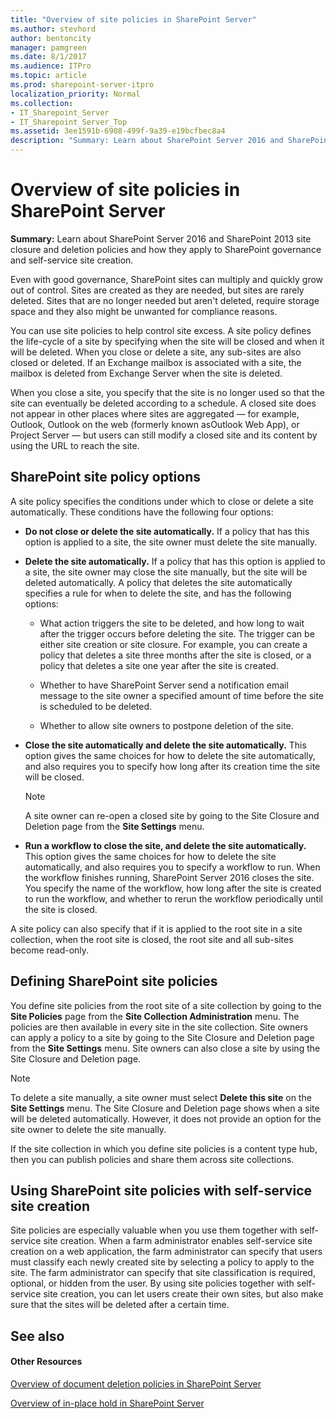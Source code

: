 ```yaml
---
title: "Overview of site policies in SharePoint Server"
ms.author: stevhord
author: bentoncity
manager: pamgreen
ms.date: 8/1/2017
ms.audience: ITPro
ms.topic: article
ms.prod: sharepoint-server-itpro
localization_priority: Normal
ms.collection:
- IT_Sharepoint_Server
- IT_Sharepoint_Server_Top
ms.assetid: 3ee1591b-6908-499f-9a39-e19bcfbec8a4
description: "Summary: Learn about SharePoint Server 2016 and SharePoint 2013 site closure and deletion policies and how they apply to SharePoint governance and self-service site creation."
---
```


# Overview of site policies in SharePoint Server

 **Summary:** Learn about SharePoint Server 2016 and SharePoint 2013 site closure and deletion policies and how they apply to SharePoint governance and self-service site creation. 
  
Even with good governance, SharePoint sites can multiply and quickly grow out of control. Sites are created as they are needed, but sites are rarely deleted. Sites that are no longer needed but aren't deleted, require storage space and they also might be unwanted for compliance reasons.
  
You can use site policies to help control site excess. A site policy defines the life-cycle of a site by specifying when the site will be closed and when it will be deleted. When you close or delete a site, any sub-sites are also closed or deleted. If an Exchange mailbox is associated with a site, the mailbox is deleted from Exchange Server when the site is deleted.
  
When you close a site, you specify that the site is no longer used so that the site can eventually be deleted according to a schedule. A closed site does not appear in other places where sites are aggregated — for example, Outlook, Outlook on the web (formerly known asOutlook Web App), or Project Server — but users can still modify a closed site and its content by using the URL to reach the site.
  
## SharePoint site policy options

A site policy specifies the conditions under which to close or delete a site automatically. These conditions have the following four options:
  
- **Do not close or delete the site automatically.** If a policy that has this option is applied to a site, the site owner must delete the site manually. 
    
- **Delete the site automatically.** If a policy that has this option is applied to a site, the site owner may close the site manually, but the site will be deleted automatically. A policy that deletes the site automatically specifies a rule for when to delete the site, and has the following options: 
    
  - What action triggers the site to be deleted, and how long to wait after the trigger occurs before deleting the site. The trigger can be either site creation or site closure. For example, you can create a policy that deletes a site three months after the site is closed, or a policy that deletes a site one year after the site is created.
    
  - Whether to have SharePoint Server send a notification email message to the site owner a specified amount of time before the site is scheduled to be deleted.
    
  - Whether to allow site owners to postpone deletion of the site.
    
- **Close the site automatically and delete the site automatically.** This option gives the same choices for how to delete the site automatically, and also requires you to specify how long after its creation time the site will be closed. 
    
    > [!NOTE]
    > A site owner can re-open a closed site by going to the Site Closure and Deletion page from the **Site Settings** menu. 
  
- **Run a workflow to close the site, and delete the site automatically.** This option gives the same choices for how to delete the site automatically, and also requires you to specify a workflow to run. When the workflow finishes running, SharePoint Server 2016 closes the site. You specify the name of the workflow, how long after the site is created to run the workflow, and whether to rerun the workflow periodically until the site is closed. 
    
A site policy can also specify that if it is applied to the root site in a site collection, when the root site is closed, the root site and all sub-sites become read-only.
  
## Defining SharePoint site policies

You define site policies from the root site of a site collection by going to the **Site Policies** page from the **Site Collection Administration** menu. The policies are then available in every site in the site collection. Site owners can apply a policy to a site by going to the Site Closure and Deletion page from the **Site Settings** menu. Site owners can also close a site by using the Site Closure and Deletion page. 
  
> [!NOTE]
> To delete a site manually, a site owner must select **Delete this site** on the **Site Settings** menu. The Site Closure and Deletion page shows when a site will be deleted automatically. However, it does not provide an option for the site owner to delete the site manually. 
  
If the site collection in which you define site policies is a content type hub, then you can publish policies and share them across site collections.
  
## Using SharePoint site policies with self-service site creation

Site policies are especially valuable when you use them together with self-service site creation. When a farm administrator enables self-service site creation on a web application, the farm administrator can specify that users must classify each newly created site by selecting a policy to apply to the site. The farm administrator can specify that site classification is required, optional, or hidden from the user. By using site policies together with self-service site creation, you can let users create their own sites, but also make sure that the sites will be deleted after a certain time.
  
## See also

#### Other Resources

[Overview of document deletion policies in SharePoint Server](https://go.microsoft.com/fwlink/?linkid=845552)
  
[Overview of in-place hold in SharePoint Server](https://go.microsoft.com/fwlink/?linkid=845553)

